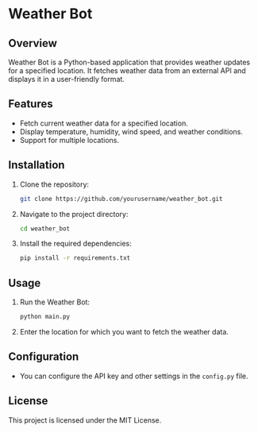 
# Weather Bot

## Overview

Weather Bot is a Python-based application that provides weather updates for a specified location. It fetches weather data from an external API and displays it in a user-friendly format.

## Features

- Fetch current weather data for a specified location.
- Display temperature, humidity, wind speed, and weather conditions.
- Support for multiple locations.

## Installation

1. Clone the repository:
    ```bash
    git clone https://github.com/yourusername/weather_bot.git
    ```
2. Navigate to the project directory:
    ```bash
    cd weather_bot
    ```
3. Install the required dependencies:
    ```bash
    pip install -r requirements.txt
    ```

## Usage

1. Run the Weather Bot:
    ```bash
    python main.py
    ```
2. Enter the location for which you want to fetch the weather data.

## Configuration

- You can configure the API key and other settings in the `config.py` file.

## License

This project is licensed under the MIT License.

